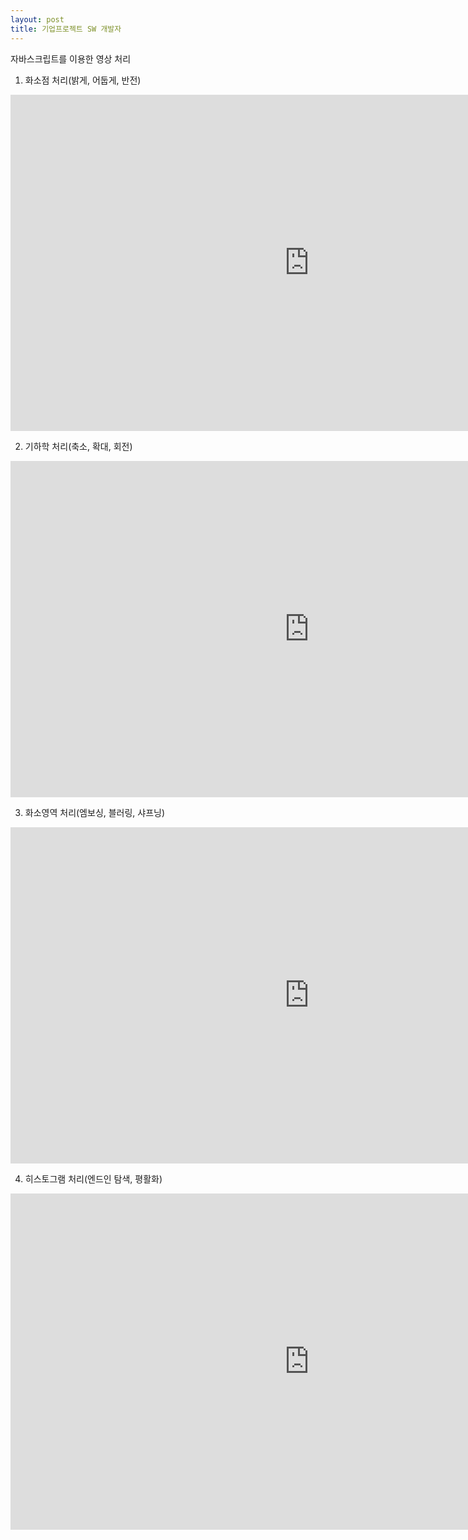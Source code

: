 ```yaml
---
layout: post
title: 기업프로젝트 SW 개발자
---
```


자바스크립트를 이용한 영상 처리


1. 화소점 처리(밝게, 어둡게, 반전)
<iframe width="956" height="538" src="https://jinheessi.github.io/images/화소점처리.mp4" frameborder="0" allow="accelerometer; autoplay; encrypted-media; gyroscope; picture-in-picture" allowfullscreen></iframe>

2. 기하학 처리(축소, 확대, 회전)

<iframe width="956" height="538" src="https://jinheessi.github.io/images/기하학처리.mp4" frameborder="0" allow="accelerometer; autoplay; encrypted-media; gyroscope; picture-in-picture" allowfullscreen></iframe>
  
3. 화소영역 처리(엠보싱, 블러링, 샤프닝)

<iframe width="956" height="538" src="https://jinheessi.github.io/images/화소영역처리.mp4" frameborder="0" allow="accelerometer; autoplay; encrypted-media; gyroscope; picture-in-picture" allowfullscreen></iframe>

4. 히스토그램 처리(엔드인 탐색, 평활화)

<iframe width="956" height="538" src="https://jinheessi.github.io/images/히스토그램처리.mp4" frameborder="0" allow="accelerometer; autoplay; encrypted-media; gyroscope; picture-in-picture" allowfullscreen></iframe>



